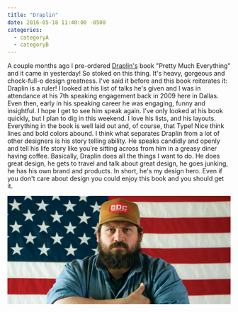```yaml
---
title: "Draplin"
date: 2016-05-18 11:40:00 -0500
categories:
  - categoryA
  - categoryB
---
```


A couple months ago I pre-ordered [Draplin's][draplin_dotcom] book "Pretty Much Everything" and it came in yesterday! So stoked on this thing. It's heavy, gorgeous and chock-full-o design greatness. I've said it before and this book reiterates it: Draplin is a ruler! I looked at his list of talks he's given and I was in attendance at his 7th speaking engagement back in 2009 here in Dallas. Even then, early in his speaking career he was engaging, funny and insightful. I hope I get to see him speak again. I've only looked at his book quickly, but I plan to dig in this weekend. I love his lists, and his layouts. Everything in the book is well laid out and, of course, that Type! Nice think lines and bold colors abound. I think what separates Draplin from a lot of other designers is his story telling ability. He speaks candidly and openly and tell his life story like you're sitting across from him in a greasy diner having coffee. Basically, Draplin does all the things I want to do. He does great design, he gets to travel and talk about great design, he goes junking, he has his own brand and products. In short, he's my design hero. Even if you don't care about design you could enjoy this book and you should get it.  

![Hoorah!](/images/posts/2016/05/Draplin.png)

[draplin_dotcom]: http://www.draplin.com/
